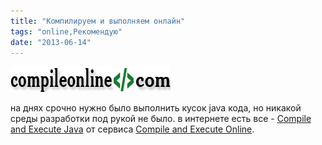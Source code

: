 ```yaml
---
title: "Компилируем и выполняем онлайн"
tags: "online,Рекомендую"
date: "2013-06-14"
---
```


![](images/compileonline.png "compileonline")

на днях срочно нужно было выполнить кусок java кода, но никакой среды разработки под рукой не было. в интернете есть все - [Compile and Execute Java](http://www.compileonline.com/compile_java_online.php) от сервиса [Compile and Execute Online](http://www.compileonline.com/).
